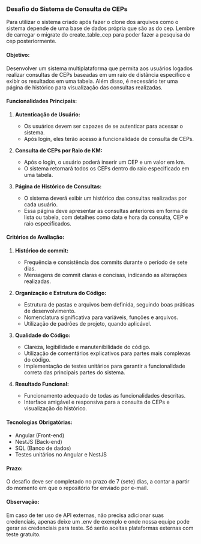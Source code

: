 ### Desafio do Sistema de Consulta de CEPs

Para utilizar o sistema criado após fazer o clone dos arquivos como o sistema depende de uma base de dados própria que são as do cep. Lembre de carregar o migrate do create_table_cep para poder fazer a pesquisa do cep posteriormente.

#### Objetivo:
Desenvolver um sistema multiplataforma que permita aos usuários logados realizar consultas de CEPs baseadas em um raio de distância específico e exibir os resultados em uma tabela. Além disso, é necessário ter uma página de histórico para visualização das consultas realizadas.

#### Funcionalidades Principais:
1. **Autenticação de Usuário:**
   - Os usuários devem ser capazes de se autenticar para acessar o sistema.
   - Após login, eles terão acesso à funcionalidade de consulta de CEPs.

2. **Consulta de CEPs por Raio de KM:**
   - Após o login, o usuário poderá inserir um CEP e um valor em km.
   - O sistema retornará todos os CEPs dentro do raio especificado em uma tabela.

3. **Página de Histórico de Consultas:**
   - O sistema deverá exibir um histórico das consultas realizadas por cada usuário.
   - Essa página deve apresentar as consultas anteriores em forma de lista ou tabela, com detalhes como data e hora da consulta, CEP e raio especificados.

#### Critérios de Avaliação:

1. **Histórico de commit:**
   - Frequência e consistência dos commits durante o período de sete dias.
   - Mensagens de commit claras e concisas, indicando as alterações realizadas.

2. **Organização e Estrutura do Código:**
   - Estrutura de pastas e arquivos bem definida, seguindo boas práticas de desenvolvimento.
   - Nomenclatura significativa para variáveis, funções e arquivos.
   - Utilização de padrões de projeto, quando aplicável.

3. **Qualidade do Código:**
   - Clareza, legibilidade e manutenibilidade do código.
   - Utilização de comentários explicativos para partes mais complexas do código.
   - Implementação de testes unitários para garantir a funcionalidade correta das principais partes do sistema.

4. **Resultado Funcional:**
   - Funcionamento adequado de todas as funcionalidades descritas.
   - Interface amigável e responsiva para a consulta de CEPs e visualização do histórico.

#### Tecnologias Obrigatórias:
- Angular (Front-end)
- NestJS (Back-end)
- SQL (Banco de dados)
- Testes unitários no Angular e NestJS
  
#### Prazo:
O desafio deve ser completado no prazo de 7 (sete) dias, a contar a partir do momento em que o repositório for enviado por e-mail.

#### Observação:
Em caso de ter uso de API externas, não precisa adicionar suas credenciais, apenas deixe um .env de exemplo e onde nossa equipe pode gerar as credenciais para teste. Só serão aceitas plataformas externas com teste gratuito.
